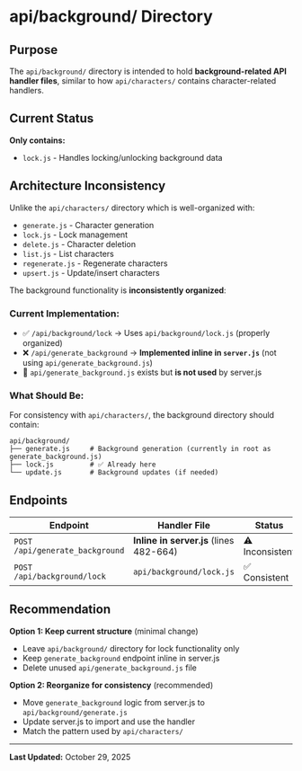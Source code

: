 # api/background/ Directory

## Purpose

The `api/background/` directory is intended to hold **background-related API handler files**, similar to how `api/characters/` contains character-related handlers.

## Current Status

**Only contains:**
- `lock.js` - Handles locking/unlocking background data

## Architecture Inconsistency

Unlike the `api/characters/` directory which is well-organized with:
- `generate.js` - Character generation
- `lock.js` - Lock management  
- `delete.js` - Character deletion
- `list.js` - List characters
- `regenerate.js` - Regenerate characters
- `upsert.js` - Update/insert characters

The background functionality is **inconsistently organized**:

### Current Implementation:
- ✅ `/api/background/lock` → Uses `api/background/lock.js` (properly organized)
- ❌ `/api/generate_background` → **Implemented inline in `server.js`** (not using `api/generate_background.js`)
- 📁 `api/generate_background.js` exists but **is not used** by server.js

### What Should Be:
For consistency with `api/characters/`, the background directory should contain:
```
api/background/
├── generate.js     # Background generation (currently in root as generate_background.js)
├── lock.js         # ✅ Already here
└── update.js       # Background updates (if needed)
```

## Endpoints

| Endpoint | Handler File | Status |
|----------|--------------|--------|
| `POST /api/generate_background` | **Inline in server.js** (lines 482-664) | ⚠️ Inconsistent |
| `POST /api/background/lock` | `api/background/lock.js` | ✅ Consistent |

## Recommendation

**Option 1: Keep current structure** (minimal change)
- Leave `api/background/` directory for lock functionality only
- Keep `generate_background` endpoint inline in server.js
- Delete unused `api/generate_background.js` file

**Option 2: Reorganize for consistency** (recommended)
- Move `generate_background` logic from server.js to `api/background/generate.js`
- Update server.js to import and use the handler
- Match the pattern used by `api/characters/`

---

**Last Updated:** October 29, 2025

